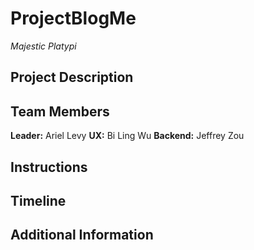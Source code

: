 # ProjectBlogMe
*Majestic Platypi*

Project Description
------------------- 

Team Members
------------
**Leader:** Ariel Levy 
**UX:** Bi Ling Wu
**Backend:** Jeffrey Zou

Instructions
------------

Timeline
--------

Additional Information
----------------------

